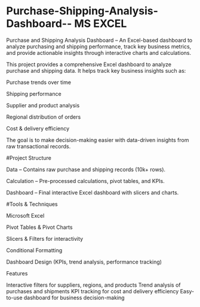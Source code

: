 # Purchase-Shipping-Analysis-Dashboard-- MS EXCEL
Purchase and Shipping Analysis Dashboard – An Excel-based dashboard to analyze purchasing and shipping performance, track key business metrics, and provide actionable insights through interactive charts and calculations.



This project provides a comprehensive Excel dashboard to analyze purchase and shipping data.
It helps track key business insights such as:

Purchase trends over time

Shipping performance

Supplier and product analysis

Regional distribution of orders

Cost & delivery efficiency

The goal is to make decision-making easier with data-driven insights from raw transactional records.

#Project Structure

Data – Contains raw purchase and shipping records (10k+ rows).

Calculation – Pre-processed calculations, pivot tables, and KPIs.

Dashboard – Final interactive Excel dashboard with slicers and charts.

#Tools & Techniques

Microsoft Excel

Pivot Tables & Pivot Charts

Slicers & Filters for interactivity

Conditional Formatting

Dashboard Design (KPIs, trend analysis, performance tracking)

Features

 Interactive filters for suppliers, regions, and products
 Trend analysis of purchases and shipments
 KPI tracking for cost and delivery efficiency
 Easy-to-use dashboard for business decision-making
